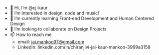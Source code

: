 - 👋 Hi, I’m @cj-kaur
- 👀 I’m interested in design, code and music!
- 🌱 I’m currently learning Front-end Development and Human Centered Design
- 💞️ I’m looking to collaborate on Design Projects
- 📫 How to reach me 
    - email: jai.mankoo97@gmail.com
    - LinkedIn: linkedin.com/in/chiranjivi-jai-kaur-mankoo-3969a3158
    

<!---
cj-kaur/cj-kaur is a ✨ special ✨ repository because its `README.md` (this file) appears on your GitHub profile.
You can click the Preview link to take a look at your changes.
--->
